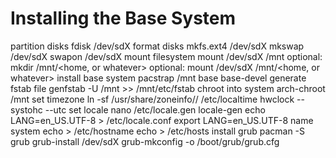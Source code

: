 # Installing the Base System
partition disks
                                fdisk /dev/sdX
                format disks
                        mkfs.ext4 /dev/sdX<any partition that is not swap space>
                        mkswap /dev/sdX<any partition that you want as swap space>
                        swapon /dev/sdX
                mount filesystem
                        mount /dev/sdX<root partition> /mnt
                        optional: mkdir /mnt/<home, or whatever>
                        optional: mount /dev/sdX /mnt/<home, or whatever>
                install base system
                        pacstrap /mnt base base-devel
                generate fstab file
                        genfstab -U /mnt >> /mnt/etc/fstab
                chroot into system
                        arch-chroot /mnt
                set timezone
                        ln -sf /usr/share/zoneinfo/<Region>/<City> /etc/localtime
                        hwclock --systohc --utc
                set locale
                        nano /etc/locale.gen
                        locale-gen
                        echo LANG=en_US.UTF-8 > /etc/locale.conf
                        export LANG=en_US.UTF-8
                name system
                        echo <name> > /etc/hostname
                        echo <name> > /etc/hosts
                install grub
                        pacman -S grub
                        grub-install /dev/sdX
                        grub-mkconfig -o /boot/grub/grub.cfg
